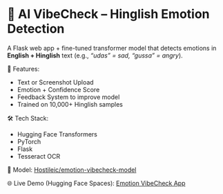 # 🧠 AI VibeCheck – Hinglish Emotion Detection

A Flask web app + fine-tuned transformer model that detects emotions in **English + Hinglish** text (e.g., *“udas” = sad, “gussa” = angry*).

🚀 Features:
- Text or Screenshot Upload
- Emotion + Confidence Score
- Feedback System to improve model
- Trained on 10,000+ Hinglish samples

🛠 Tech Stack:
- Hugging Face Transformers
- PyTorch
- Flask
- Tesseract OCR

🎯 Model: [Hostileic/emotion-vibecheck-model](https://huggingface.co/Hostileic/emotion-vibecheck-model)

🌐 Live Demo (Hugging Face Spaces): [Emotion VibeCheck App](https://huggingface.co/spaces/Hostileic/emotion-vibecheck)
